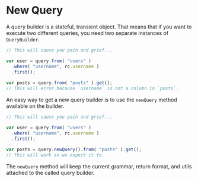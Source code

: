 # New Query

A query builder is a stateful, transient object.
That means that if you want to execute two different queries, you need two separate instances of `QueryBuilder`.

```javascript
// This will cause you pain and grief...

var user = query.from( "users" )
  .where( "username", rc.username )
  .first();
  
var posts = query.from( "posts" ).get();
// This will error because `username` is not a column in `posts`.
```

An easy way to get a new query builder is to use the `newQuery` method available on the builder.

```javascript
// This will cause you pain and grief...

var user = query.from( "users" )
  .where( "username", rc.username )
  .first();
  
var posts = query.newQuery().from( "posts" ).get();
// This will work as we expect it to.
```

The `newQuery` method will keep the current grammar, return format, and utils attached to the called query builder.
